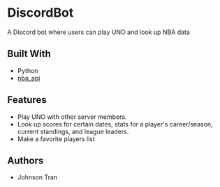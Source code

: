 # DiscordBot
A Discord bot where users can play UNO and look up NBA data

## Built With

* Python
* [nba_api](https://github.com/swar/nba_api)

## Features

* Play UNO with other server members.
* Look up scores for certain dates, stats for a player's career/season, current standings, and league leaders.
* Make a favorite players list

## Authors

* Johnson Tran
